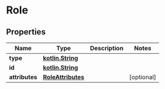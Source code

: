 # Role

## Properties
Name | Type | Description | Notes
------------ | ------------- | ------------- | -------------
**type** | [**kotlin.String**](.md) |  | 
**id** | [**kotlin.String**](.md) |  | 
**attributes** | [**RoleAttributes**](RoleAttributes.md) |  |  [optional]
